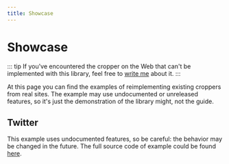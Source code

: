```yaml
---
title: Showcase
---
```



# Showcase

::: tip 
If you've encountered the cropper on the Web that can't be implemented with this library, feel free to [write me](mailto:norserium@gmail.com) about it.
:::

At this page you can find the examples of reimplementing existing croppers from real sites. The example
may use undocumented or unreleased features, so it's just the demonstration of the library might, not the 
guide.

## Twitter

This example uses undocumented features, so be careful: the behavior may be changed in the future. The full source code of example could be
found [here](https://codesandbox.io/s/vue-advanced-cropper-twitter-suoyc).

<twitter-example></twitter-example>
